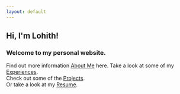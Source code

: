 ```yaml
---
layout: default
---
```

## Hi, I'm Lohith!<br/>
### Welcome to my personal website.
Find out more information [About Me](./about.md) here. 
Take a look at some of my [Experiences](./experience.md).<br/>
Check out some of the [Projects](./projects.md).<br/>
Or take a look at my [Resume](./resume.md).<br/>
